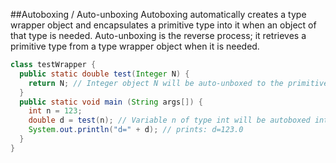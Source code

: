 ##Autoboxing / Auto-unboxing
Autoboxing automatically creates a type wrapper object and encapsulates a primitive type into it when an object of that type is needed. Auto-unboxing is the reverse process; it retrieves a primitive type from a type wrapper object when it is needed.
```java
class testWrapper {
  public static double test(Integer N) {
    return N; // Integer object N will be auto-unboxed to the primitive data type double
  }
  public static void main (String args[]) {
    int n = 123;
    double d = test(n); // Variable n of type int will be autoboxed into an Integer object
    System.out.println("d=" + d); // prints: d=123.0
  }
}
```
